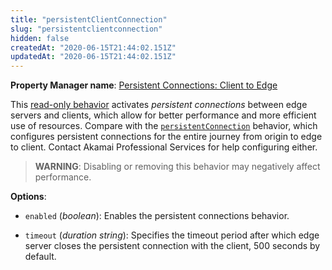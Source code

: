 ```yaml
---
title: "persistentClientConnection"
slug: "persistentclientconnection"
hidden: false
createdAt: "2020-06-15T21:44:02.151Z"
updatedAt: "2020-06-15T21:44:02.151Z"
---
```

__Property Manager name__: [Persistent Connections: Client to Edge](https://control.akamai.com/wh/CUSTOMER/AKAMAI/en-US/WEBHELP/property-manager/property-manager-help/csh_lookup.html?id=PM_0060)

This [read-only behavior](#ro) activates _persistent connections_ between edge servers and clients, which allow for better performance and more efficient use of resources. Compare with the [`persistentConnection`](#persistentconnection) behavior, which configures persistent connections for the entire journey from origin to edge to client.  Contact Akamai Professional Services for help configuring either.

> __WARNING__: Disabling or removing this behavior may negatively
affect performance.

__Options__:

<div class="option" markdown="1" id="persistentClientConnection.enabled" >

- `enabled` (_boolean_): Enables the persistent connections behavior.

</div>

<div class="option" markdown="1" id="persistentClientConnection.timeout" >

- `timeout` (_duration string_): Specifies the timeout period after which edge server closes the persistent connection with the client, 500 seconds by default.

</div>

</div>

<div class="feature" data-feature="persistentConnection" markdown="1">
